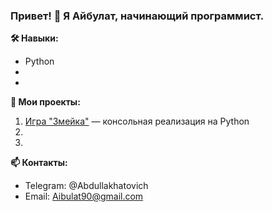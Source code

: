 ### Привет! 👋 Я Айбулат, начинающий программист.

**🛠️ Навыки:**  
- Python
-  
-   

**🚀 Мои проекты:**  
1.  [Игра "Змейка"](https://github.com/Baizigitov/Snake.git) — консольная реализация на Python
2.   
3.  

**📫 Контакты:**  
- Telegram: @Abdullakhatovich
- Email: Aibulat90@gmail.com  
